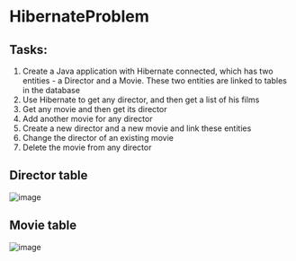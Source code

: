 # HibernateProblem

## Tasks:

1. Create a Java application with Hibernate connected, which has two
entities - a Director and a Movie. These two entities are linked to tables in
the database
2. Use Hibernate to get any director, and then get a list
of his films
3. Get any movie and then get its director
4. Add another movie for any director
5. Create a new director and a new movie and link these entities
6. Change the director of an existing movie
7. Delete the movie from any director


## Director table
![image](https://user-images.githubusercontent.com/43641188/233803191-f6d2509c-d86a-4749-bcf6-c5f13b1d0b30.png)

## Movie table
![image](https://user-images.githubusercontent.com/43641188/233803226-f6e7b4b1-901d-4446-8a62-9e1fd100a63e.png)


